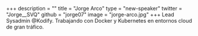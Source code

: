 +++
description = ""
title = "Jorge Arco"
type = "new-speaker"
twitter = "Jorge__SVQ"
github = "jorge07"
image = "jorge-arco.jpg"
+++
Lead Sysadmin @Kodify. Trabajando con Docker y Kubernetes en entornos cloud de gran tráfico.